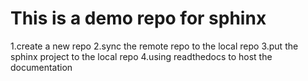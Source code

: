 # This is a demo repo for sphinx

1.create a new repo
2.sync the remote repo to the local repo
3.put the sphinx project to the local repo
4.using readthedocs to host the documentation
